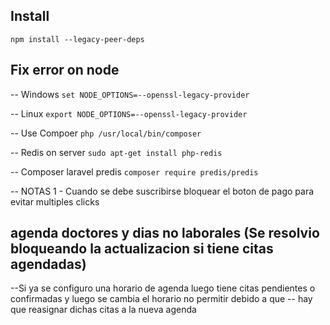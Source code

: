 ## Install

```npm install --legacy-peer-deps```

## Fix error on node

-- Windows
```set NODE_OPTIONS=--openssl-legacy-provider```

-- Linux
```export NODE_OPTIONS=--openssl-legacy-provider```

-- Use Compoer 
```php /usr/local/bin/composer```

-- Redis on server
```sudo apt-get install php-redis```

-- Composer laravel predis
```composer require predis/predis```

-- NOTAS
1 - Cuando se debe suscribirse bloquear el boton de pago para evitar multiples clicks

## agenda doctores y dias no laborales (Se resolvio bloqueando la actualizacion si tiene citas agendadas)
--Si ya se configuro una horario de agenda luego tiene citas pendientes o confirmadas y luego se cambia el horario no permitir debido a que 
-- hay que reasignar dichas citas a la nueva agenda

